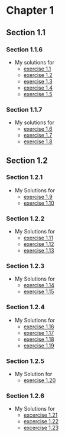 # Chapter 1
## Section 1.1
### Section 1.1.6
- My solutions for
    - [exercise 1.1](ex_1_1.md)
    - [exercise 1.2](ex_1_2.md)
    - [exercise 1.3](ex_1_3.md)
    - [exercise 1.4](ex_1_4.md)
    - [exercise 1.5](ex_1_5.md)
### Section 1.1.7
- My solutions for
    - [exercise 1.6](ex_1_6.md)
    - [exercise 1.7](ex_1_7.md)
    - [exercise 1.8](ex_1_8.md)
## Section 1.2
### Section 1.2.1
- My Solutions for
    - [exercise 1.9](ex_1_9.md)
    - [exercise 1.10](ex_1_10.md)
### Section 1.2.2
- My Solutions for
    - [exercise 1.11](ex_1_11.md)
    - [exercise 1.12](ex_1_12.md)
    - [exercise 1.13](ex_1_13.md)
### Section 1.2.3
- My Solutions for
    - [exercise 1.14](ex_1_14.md)
    - [exercise 1.15](ex_1_15.md)
### Section 1.2.4
- My Solutions for
    - [exercise 1.16](ex_1_16.md)
    - [exercise 1.17](ex_1_17.md)
    - [exercise 1.18](ex_1_18.md)
    - [exercise 1.19](ex_1_19.md)
### Section 1.2.5
- My Solution for
    - [exercise 1.20](ex_1_20.md)
### Section 1.2.6
- My Solutions for
    - [excercise 1.21](ex_1_21.md)
    - [excercise 1.22](ex_1_22.md)
    - [excercise 1.23](ex_1_23.md)
